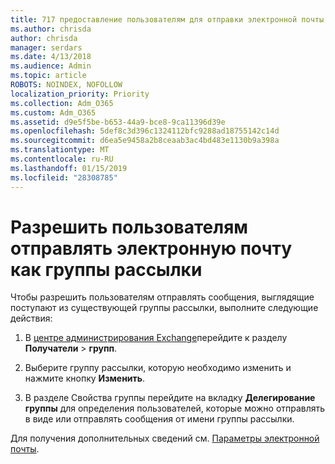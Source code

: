 ```yaml
---
title: 717 предоставление пользователям для отправки электронной почты в виде списка рассылки
ms.author: chrisda
author: chrisda
manager: serdars
ms.date: 4/13/2018
ms.audience: Admin
ms.topic: article
ROBOTS: NOINDEX, NOFOLLOW
localization_priority: Priority
ms.collection: Adm_O365
ms.custom: Adm_O365
ms.assetid: d9e5f5be-b653-44a9-bce8-9ca11396d39e
ms.openlocfilehash: 5def8c3d396c1324112bfc9288ad18755142c14d
ms.sourcegitcommit: d6ea5e9458a2b8ceaab3ac4bd483e1130b9a398a
ms.translationtype: MT
ms.contentlocale: ru-RU
ms.lasthandoff: 01/15/2019
ms.locfileid: "28308785"
---
```

# <a name="allow-users-to-send-email-as-a-distribution-group"></a>Разрешить пользователям отправлять электронную почту как группы рассылки

Чтобы разрешить пользователям отправлять сообщения, выглядящие поступают из существующей группы рассылки, выполните следующие действия:
  
1. В [центре администрирования Exchange](https://outlook.office365.com/ecp/)перейдите к разделу **Получатели** \> **групп**.
    
2. Выберите группу рассылки, которую необходимо изменить и нажмите кнопку **Изменить**.
    
3. В разделе Свойства группы перейдите на вкладку **Делегирование группы** для определения пользователей, которые можно отправлять в виде или отправлять сообщения от имени группы рассылки. 
    
Для получения дополнительных сведений см. [Параметры электронной почты](https://technet.microsoft.com/library/bb124513.aspx#groupdelegation).
  

